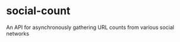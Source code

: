 social-count
============

An API for asynchronously gathering URL counts from various social networks